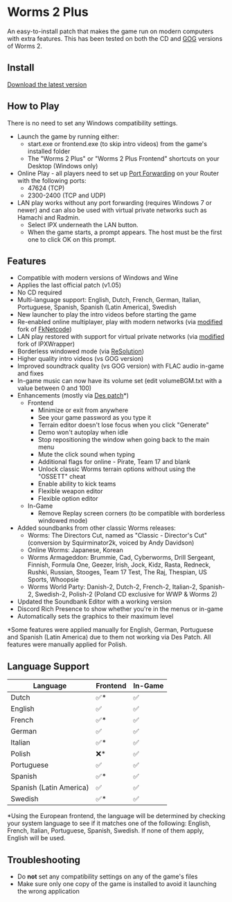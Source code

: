 # Worms 2 Plus
An easy-to-install patch that makes the game run on modern computers with extra features.
This has been tested on both the CD and [GOG](https://www.gog.com/game/worms_2) versions of Worms 2.

## Install
[Download the latest version](https://github.com/Carlmundo/W2-Plus/releases/latest)

## How to Play
There is no need to set any Windows compatibility settings.
- Launch the game by running either:
	- start.exe or frontend.exe (to skip intro videos) from the game's installed folder
	- The "Worms 2 Plus" or "Worms 2 Plus Frontend" shortcuts on your Desktop (Windows only)
- Online Play - all players need to set up [Port Forwarding](https://portforward.com/router.htm) on your Router with the following ports:
	- 47624 (TCP)
	- 2300-2400 (TCP and UDP)
- LAN play works without any port forwarding (requires Windows 7 or newer) and can also be used with virtual private networks such as Hamachi and Radmin.
	- Select IPX underneath the LAN button.
	- When the game starts, a prompt appears. The host must be the first one to click OK on this prompt.

## Features
- Compatible with modern versions of Windows and Wine
- Applies the last official patch (v1.05)
- No CD required
- Multi-language support: English, Dutch, French, German, Italian, Portuguese, Spanish, Spanish (Latin America), Swedish
- New launcher to play the intro videos before starting the game
- Re-enabled online multiplayer, play with modern networks (via [modified](https://github.com/Carlmundo/fkNetcode) fork of [FkNetcode](https://worms2d.info/FkNetcode))
- LAN play restored with support for virtual private networks (via [modified](https://github.com/Carlmundo/ipxwrapper-w2) fork of IPXWrapper)
- Borderless windowed mode (via [ReSolution](https://worms2d.info/ReSolution))
- Higher quality intro videos (vs GOG version)
- Improved soundtrack quality (vs GOG version) with FLAC audio in-game and fixes
- In-game music can now have its volume set (edit volumeBGM.txt with a value between 0 and 100)
- Enhancements (mostly via [Des patch](https://worms2d.info/Des_patch)*)
	- Frontend
		- Minimize or exit from anywhere
		- See your game password as you type it
		- Terrain editor doesn't lose focus when you click "Generate"
		- Demo won't autoplay when idle
		- Stop repositioning the window when going back to the main menu
		- Mute the click sound when typing
		- Additional flags for online - Pirate, Team 17 and blank
		- Unlock classic Worms terrain options without using the "OSSETT" cheat
		- Enable ability to kick teams
		- Flexible weapon editor
		- Flexible option editor
	- In-Game	
		- Remove Replay screen corners (to be compatible with borderless windowed mode)
- Added soundbanks from other classic Worms releases:
	- Worms: The Directors Cut, named as "Classic - Director's Cut" (conversion by Squirminator2k, voiced by Andy Davidson)
	- Online Worms: Japanese, Korean
	- Worms Armageddon: Brummie, Cad, Cyberworms, Drill Sergeant, Finnish, Formula One, Geezer, Irish, Jock, Kidz, Rasta, Redneck, Rushki, Russian, Stooges, Team 17 Test, The Raj, Thespian, US Sports, Whoopsie
	- Worms World Party: Danish-2, Dutch-2, French-2, Italian-2, Spanish-2, Swedish-2, Polish-2 (Poland CD exclusive for WWP & Worms 2)
- Updated the Soundbank Editor with a working version
- Discord Rich Presence to show whether you're in the menus or in-game
- Automatically sets the graphics to their maximum level

*Some features were applied manually for English, German, Portuguese and Spanish (Latin America) due to them not working via Des Patch. All features were manually applied for Polish.

## Language Support
| Language                | Frontend | In-Game |
|-------------------------|----------|---------|
| Dutch                   | ✅*      | ✅     |
| English                 | ✅       | ✅     |
| French                  | ✅*      | ✅     |
| German                  | ✅       | ✅     |
| Italian                 | ✅*      | ✅     |
| Polish                  | ❌*      | ✅     |
| Portuguese              | ✅       | ✅     |
| Spanish                 | ✅*      | ✅     |
| Spanish (Latin America) | ✅       | ✅     |
| Swedish                 | ✅*      | ✅     |

*Using the European frontend, the language will be determined by checking your system language to see if it matches one of the following: English, French, Italian, Portuguese, Spanish, Swedish. If none of them apply, English will be used.

## Troubleshooting
 - Do **not** set any compatibility settings on any of the game's files
 - Make sure only one copy of the game is installed to avoid it launching the wrong application